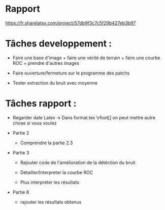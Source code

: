 
# Rapport 

https://fr.sharelatex.com/project/57db9f3c7c5f29b427eb3b97

# Tâches developpement : 

- Faire une base d'image + faire une vérité de terrain + faire une courbe ROC + prendre d'autres images

- Faire ouverture/fermeture sur le programme des patchs

- Tester extraction du bruit avec moyenne

# Tâches rapport :
- Regarder date Latex -> Dans format.tex  \rfoot[] on peut mettre autre chose si vous voulez

- Partie 2

	- Comprendre la partie 2.3 

- Partie 3

	- Rajouter code de l'amélioration de la détéction du bruit
	
	- Détailler/Interpreter la courbe ROC
	
	- Plus interpréter les résultats


- Partie 6
		
	- rajouter les résultats obtenus
